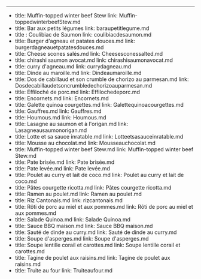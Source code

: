 ---
- title: Muffin-topped winter beef Stew
  link: Muffin-toppedwinterbeefStew.md
- title: Bar aux petits légumes
  link: baraupetitlegume.md
- title : Coulibiac de Saumon
  link: coulibiacdesaumon.md
- title: Burger d'agneau et patates douces.md
  link:  burgerdagneauetpatatesdouces.md
- title: Cheese scones salés.md
  link:  Cheesesconessalted.md
- title: chirashi saumon avocat.md
  link:  chirashisaumonavocat.md
- title: curry d'agneau.md
  link:  currydagneau.md
- title: Dinde au maroille.md
  link:  Dindeaumaroille.md
- title: Dos de cabillaud et son crumble de chorizo au parmesan.md
  link:  Dosdecabillaudetsoncrumbledechorizoauparmesan.md
- title: Effiloché de porc.md
  link:  Effilochedeporc.md
- title: Encornets.md
  link:  Encornets.md
- title: Galette quinoa courgettes.md
  link:  Galettequinoacourgettes.md
- title: Gauffres.md
  link:  Gauffres.md
- title: Houmous.md
  link:  Houmous.md
- title: Lasagne au saumon et à l'origan.md
  link:  Lasagneausaumonorigan.md
- title: Lotte et sa sauce inratable.md
  link:  Lotteetsasauceinratable.md
- title: Mousse au chocolat.md
  link:  Mousseauchocolat.md
- title: Muffin-topped winter beef Stew.md
  link:  Muffin-topped winter beef Stew.md
- title: Pate brisée.md
  link:  Pate brisée.md
- title: Pate levée.md
  link:  Pate levée.md
- title: Poulet au curry et lait de coco.md
  link:  Poulet au curry et lait de coco.md
- title: Pâtes courgette ricotta.md
  link:  Pâtes courgette ricotta.md
- title: Ramen au poulet.md
  link:  Ramen au poulet.md
- title: Riz Cantonais.md
  link:  rizcantonais.md
- title: Rôti de porc au miel et aux pommes.md
  link:  Rôti de porc au miel et aux pommes.md
- title: Salade Quinoa.md
  link:  Salade Quinoa.md
- title: Sauce BBQ maison.md
  link:  Sauce BBQ maison.md
- title: Sauté de dinde au curry.md
  link:  Sauté de dinde au curry.md
- title: Soupe d'asperges.md
  link:  Soupe d'asperges.md
- title: Soupe lentille corail et carottes.md
  link:  Soupe lentille corail et carottes.md
- title: Tagine de poulet aux raisins.md
  link:  Tagine de poulet aux raisins.md
- title: Truite au four
  link:  Truiteaufour.md



